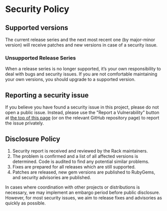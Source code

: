 # Security Policy

## Supported versions

The current release series and the next most recent one (by major-minor version) will receive patches and new versions in case of a security issue.

### Unsupported Release Series

When a release series is no longer supported, it’s your own responsibility to deal with bugs and security issues. If you are not comfortable maintaining your own versions, you should upgrade to a supported version.

## Reporting a security issue

If you believe you have found a security issue in this project, please do not open a public issue. Instead, please use the "Report a Vulnerability" button at [the top of this page](https://github.com/rack/rack/security) (or on the relevant GitHub repository page) to report the issue privately.

## Disclosure Policy

1. Security report is received and reviewed by the Rack maintainers.
2. The problem is confirmed and a list of all affected versions is determined. Code is audited to find any potential similar problems.
3. Fixes are prepared for all releases which are still supported.
4. Patches are released, new gem versions are published to RubyGems, and security advisories are published.

In cases where coordination with other projects or distributions is necessary, we may implement an embargo period before public disclosure. However, for most security issues, we aim to release fixes and advisories as quickly as possible.
